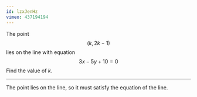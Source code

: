 ```yaml
---
id: lzxJenHz
vimeo: 437194194
---
```


The point
$$
(k, 2k - 1)
$$
lies on the line with equation
$$
3x - 5y + 10 = 0
$$
Find the value of $k.$

---

The point lies on the line, so it must satisfy the equation of the line.
